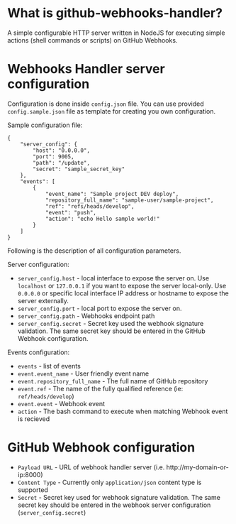 # What is github-webhooks-handler?
A simple configurable HTTP server written in NodeJS for executing simple actions (shell commands or scripts) on GitHub Webhooks.

# Webhooks Handler server configuration
Configuration is done inside `config.json` file. You can use provided `config.sample.json` file as template for creating you own configuration.

Sample configuration file:
```
{
    "server_config": {
        "host": "0.0.0.0",
        "port": 9005,
        "path": "/update",
        "secret": "sample_secret_key"
    },
    "events": [
        {
            "event_name": "Sample project DEV deploy",
            "repository_full_name": "sample-user/sample-project",
            "ref": "refs/heads/develop",
            "event": "push",
            "action": "echo Hello sample world!"
        }
    ]
}
```

Following is the description of all configuration parameters.

Server configuration:
- `server_config.host` - local interface to expose the server on. Use `localhost` or `127.0.0.1` if you want to expose the server local-only. Use `0.0.0.0` or specific local interface IP address or hostname to expose the server externally.
- `server_config.port` - local port to expose the server on.
- `server_config.path` - Webhooks endpoint path
- `server_config.secret` - Secret key used the webhook signature validation. The same secret key should be entered in the GitHub Webhook configuration.

Events configuration:
- `events` - list of events
- `event.event_name` - User friendly event name
- `event.repository_full_name` - The full name of GitHub repository
- `event.ref` - The name of the fully qualified reference (ie: `ref/heads/develop`)
- `event.event` - Webhook event
- `action` - The bash command to execute when matching Webhook event is recieved

# GitHub Webhook configuration
- `Payload URL` - URL of webhook handler server (i.e. http://my-domain-or-ip:8000)
- `Content Type` - Currently only `application/json` content type is supported
- `Secret` - Secret key used for webhook signature validation. The same secret key should be entered in the webhook server configuration (`server_config.secret`)